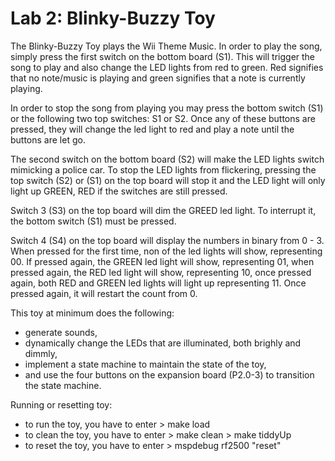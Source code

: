 # Lab 2: Blinky-Buzzy Toy

The Blinky-Buzzy Toy plays the Wii Theme Music. In order to play the song,
simply press the first switch on the bottom board (S1). This will trigger the
song to play and also change the LED lights from red to green. Red signifies
that no note/music is playing and green signifies that a note is currently playing.

In order to stop the song from playing you may press the bottom switch (S1) or
the following two top switches: S1 or S2. Once any of these buttons are
pressed, they will change the led light to red and play a note until the
buttons are let go.

The second switch on the bottom board (S2) will make the LED lights switch
mimicking a police car. To stop the LED lights from flickering, pressing the
top switch (S2) or (S1) on the top board will stop it and the LED light will only
light up GREEN, RED if the switches are still pressed.

Switch 3 (S3) on the top board will dim the GREED led light. To interrupt it, the
bottom switch (S1) must be pressed.

Switch 4 (S4) on the top board will display the numbers in binary from 0 -
3. When pressed for the first time, non of the led lights will show,
representing 00. If pressed again, the GREEN led light will show, representing
01, when pressed again, the RED led light will show, representing
10, once pressed again, both RED and GREEN led lights will light up
representing 11. Once pressed again, it will restart the count from 0.

This toy at minimum does the following:

* generate sounds,
* dynamically change the LEDs that are illuminated, both brighly and dimmly,
* implement a state machine to maintain the state of the toy,
* and use the four buttons on the expansion board (P2.0-3) to transition the state machine.

Running or resetting toy:

* to run the toy, you have to enter           > make load
* to clean the toy, you have to enter         > make clean
     	       	    	     		      > make tiddyUp
* to reset the toy, you have to enter         > mspdebug rf2500 "reset"
